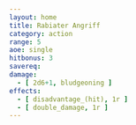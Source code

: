 ```yaml
---
layout: home
title: Rabiater Angriff
category: action
range: 5
aoe: single
hitbonus: 3
savereq: 
damage:
  - [ 2d6+1, bludgeoning ]
effects:
  - [ disadvantage_(hit), 1r ]
  - [ double_damage, 1r ]
---
```

